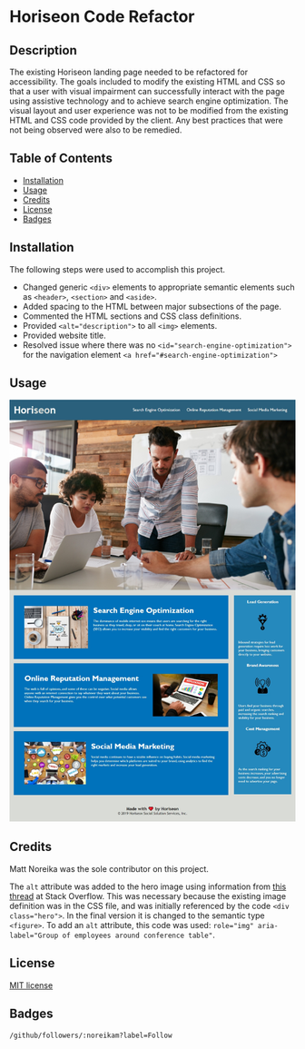# Horiseon Code Refactor

## Description 

The existing Horiseon landing page needed to be refactored for accessibility.  The goals included to modify the existing HTML and CSS so that a user with visual impairment can successfully interact with the page using assistive technology and to achieve search engine optimization.  The visual layout and user experience was not to be modified from the existing HTML and CSS code provided by the client.  Any best practices that were not being observed were also to be remedied.  


## Table of Contents


* [Installation](#installation)
* [Usage](#usage)
* [Credits](#credits)
* [License](#license)
* [Badges](#badges)


## Installation

The following steps were used to accomplish this project.

- Changed generic `<div>` elements to appropriate semantic elements such as `<header>`, `<section>` and `<aside>`.
- Added spacing to the HTML between major subsections of the page.
- Commented the HTML sections and CSS class definitions.  
- Provided `<alt="description">` to all `<img>` elements.  
- Provided website title.  
- Resolved issue where there was no `<id="search-engine-optimization">` for the navigation element `<a href="#search-engine-optimization">`


## Usage 

![Horiseon landing page screengrab](./assets/images/horiseon-landing-screengrab.jpg)



## Credits

Matt Noreika was the sole contributor on this project.  

The `alt` attribute was added to the hero image using information from [this thread](https://stackoverflow.com/questions/4216035/css-background-image-alt-attribute/17126523) at Stack Overflow.  This was necessary because the existing image definition was in the CSS file, and was initially referenced by the code `<div class="hero">`.  In the final version it is changed to the semantic type `<figure>`.  To add an `alt` attribute, this code was used: `role="img" aria-label="Group of employees around conference table"`.  


## License

[MIT license](./LICENSE)


## Badges

	/github/followers/:noreikam?label=Follow